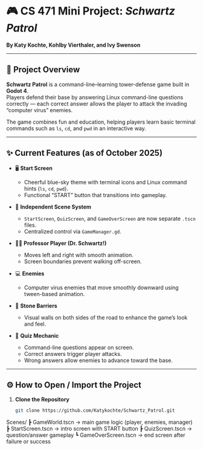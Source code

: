 # 🎮 CS 471 Mini Project: *Schwartz Patrol*

**By Katy Kochte, Kohlby Vierthaler, and Ivy Swenson**

---

## 🧭 Project Overview
**Schwartz Patrol** is a command-line–learning tower-defense game built in **Godot 4**.  
Players defend their base by answering Linux command-line questions correctly — each correct answer allows the player to attack the invading “computer virus” enemies.  

The game combines fun and education, helping players learn basic terminal commands such as `ls`, `cd`, and `pwd` in an interactive way.

---

## ✨ Current Features (as of October 2025)

- 🖥️ **Start Screen**  
  - Cheerful blue-sky theme with terminal icons and Linux command hints (`ls`, `cd`, `pwd`).  
  - Functional “START” button that transitions into gameplay.  

- 🧱 **Independent Scene System**  
  - `StartScreen`, `QuizScreen`, and `GameOverScreen` are now separate `.tscn` files.  
  - Centralized control via `GameManager.gd`.  

- 🧍‍♂️ **Professor Player (Dr. Schwartz!)**  
  - Moves left and right with smooth animation.  
  - Screen boundaries prevent walking off-screen.  

- 💻 **Enemies**  
  - Computer virus enemies that move smoothly downward using tween-based animation.  

- 🏰 **Stone Barriers**  
  - Visual walls on both sides of the road to enhance the game’s look and feel.  

- 🧠 **Quiz Mechanic**  
  - Command-line questions appear on screen.  
  - Correct answers trigger player attacks.  
  - Wrong answers allow enemies to advance toward the base.

---

## ⚙️ How to Open / Import the Project

1. **Clone the Repository**
   ```bash
   git clone https://github.com/Katykochte/Schwartz_Patrol.git
Scenes/
 ┣ GameWorld.tscn       → main game logic (player, enemies, manager)
 ┣ StartScreen.tscn     → intro screen with START button
 ┣ QuizScreen.tscn      → question/answer gameplay
 ┗ GameOverScreen.tscn  → end screen after failure or success
